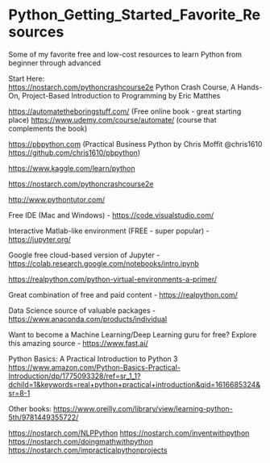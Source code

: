 # Python_Getting_Started_Favorite_Resources
Some of my favorite free and low-cost resources to learn Python from beginner through advanced

Start Here:  
https://nostarch.com/pythoncrashcourse2e Python Crash Course, A Hands-On, Project-Based Introduction to Programming
by Eric Matthes

https://automatetheboringstuff.com/ (Free online book - great starting place)
https://www.udemy.com/course/automate/ (course that complements the book)

https://pbpython.com (Practical Business Python by Chris Moffit @chris1610 https://github.com/chris1610/pbpython)

https://www.kaggle.com/learn/python

https://nostarch.com/pythoncrashcourse2e

http://www.pythontutor.com/

Free IDE (Mac and Windows) - https://code.visualstudio.com/

Interactive Matlab-like environment (FREE - super popular) -  https://jupyter.org/

Google free cloud-based version of Jupyter - https://colab.research.google.com/notebooks/intro.ipynb

https://realpython.com/python-virtual-environments-a-primer/

Great combination of free and paid content - https://realpython.com/

Data Science source of valuable packages - https://www.anaconda.com/products/individual

Want to become a Machine Learning/Deep Learning guru for free? Explore this amazing source - https://www.fast.ai/

Python Basics: A Practical Introduction to Python 3 https://www.amazon.com/Python-Basics-Practical-Introduction/dp/1775093328/ref=sr_1_1?dchild=1&keywords=real+python+practical+introduction&qid=1616685324&sr=8-1

Other books:
https://www.oreilly.com/library/view/learning-python-5th/9781449355722/

https://nostarch.com/NLPPython
https://nostarch.com/inventwithpython
https://nostarch.com/doingmathwithpython
https://nostarch.com/impracticalpythonprojects
